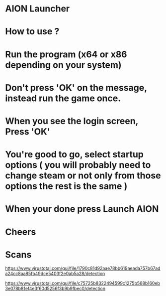 # AION Launcher

# How to use ?

# Run the program (x64 or x86 depending on your system)

# Don't press 'OK' on the message, instead run the game once.

# When you see the login screen, Press 'OK'

# You're good to go, select startup options ( you will probably need to change steam or not only from those options the rest is the same )

# When your done press Launch AION

# Cheers


# Scans 

https://www.virustotal.com/gui/file/1790c81d92aae78bb619aeada757b67ada24cc8aa85fb49dce5403f2e0ab5a28/detection

https://www.virustotal.com/gui/file/c75725b8322494599c1275b568b160eb3e078b81ef4e3f60d5256f3b9b9fbec0/detection
